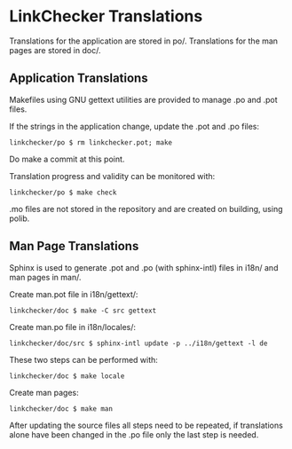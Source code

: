 LinkChecker Translations
========================

Translations for the application are stored in po/.
Translations for the man pages are stored in doc/.

Application Translations
------------------------

Makefiles using GNU gettext utilities are provided to manage .po and .pot files.

If the strings in the application change, update the .pot and .po files:

``linkchecker/po $ rm linkchecker.pot; make``

Do make a commit at this point.

Translation progress and validity can be monitored with:

``linkchecker/po $ make check``

.mo files are not stored in the repository and are created on building,
using polib.

Man Page Translations
---------------------

Sphinx is used to generate .pot and .po (with sphinx-intl) files in i18n/
and man pages in man/.

Create man.pot file in i18n/gettext/:

``linkchecker/doc $ make -C src gettext``

Create man.po file in i18n/locales/:

``linkchecker/doc/src $ sphinx-intl update -p ../i18n/gettext -l de``

These two steps can be performed with:

``linkchecker/doc $ make locale``

Create man pages:

``linkchecker/doc $ make man``

After updating the source files all steps need to be repeated, if translations
alone have been changed in the .po file only the last step is needed.
